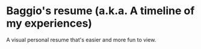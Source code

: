 # Baggio's resume (a.k.a. A timeline of my experiences)
A visual personal resume that's easier and more fun to view. 
